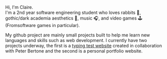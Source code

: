 Hi, I'm Claire.\
I'm a 2nd year software engineering student who loves rabbits 🐰, gothic/dark academia aesthetics 🖤, music 🎧, and video games 🕹️(Fromsoftware games in particular).

My github project are mainly small projects built to help me learn new languages and skills such as web development. I currently have two projects underway, the first is a [typing test website](https://github.com/pbertone20/Typing-Test-Website) created in collaboration with Peter Bertone and the second is a personal portfolio website.
